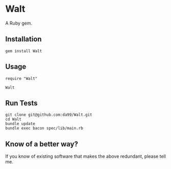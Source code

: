 
Walt
================

A Ruby gem.

Installation
------------

    gem install Walt

Usage
------

    require "Walt"
    
    Walt


Run Tests
---------

    git clone git@github.com:da99/Walt.git
    cd Walt
    bundle update
    bundle exec bacon spec/lib/main.rb

Know of a better way?
-----------------------------

If you know of existing software that makes the above redundant,
please tell me.


